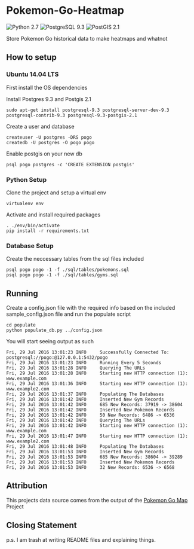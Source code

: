 # Pokemon-Go-Heatmap
![Python 2.7](https://img.shields.io/badge/python-2.7-blue.svg) ![PostgreSQL 9.3](https://img.shields.io/badge/postgresql-9.3-blue.svg) ![PostGIS 2.1](https://img.shields.io/badge/postgis-2.1-blue.svg)

Store Pokemon Go historical data to make heatmaps and whatnot

## How to setup
### Ubuntu 14.04 LTS
First install the OS dependencies

Install Postgres 9.3 and Postgis 2.1

```
sudo apt-get install postgresql-9.3 postgresql-server-dev-9.3 postgresql-contrib-9.3 postgresql-9.3-postgis-2.1
```

Create a user and database
```
createuser -U postgres -DRS pogo
createdb -U postgres -O pogo pogo
```

Enable postgis on your new db
```
psql pogo postgres -c 'CREATE EXTENSION postgis'
```
### Python Setup
Clone the project and setup a virtual env
```
virtualenv env
```

Activate and install required packages
```
. ./env/bin/activate
pip install -r requirements.txt
```

### Database Setup
Create the neccessary tables from the sql files included
```
psql pogo pogo -1 -f ./sql/tables/pokemons.sql
psql pogo pogo -1 -f ./sql/tables/gyms.sql
```

## Running
Create a config.json file with the required info based on the included sample_config.json file
and run the populate script
```
cd populate
python populate_db.py ../config.json
```

You will start seeing output as such
```
Fri, 29 Jul 2016 13:01:23 INFO     Successfully Connected To: postgresql://pogo:@127.0.0.1:5432/pogo
Fri, 29 Jul 2016 13:01:23 INFO     Running Every 5 Seconds
Fri, 29 Jul 2016 13:01:28 INFO     Querying The URLs
Fri, 29 Jul 2016 13:01:28 INFO     Starting new HTTP connection (1): www.example.com
Fri, 29 Jul 2016 13:01:36 INFO     Starting new HTTP connection (1): www.example2.com
Fri, 29 Jul 2016 13:01:37 INFO     Populating The Databases
Fri, 29 Jul 2016 13:01:42 INFO     Inserted New Gym Records
Fri, 29 Jul 2016 13:01:42 INFO     685 New Records: 37919 -> 38604
Fri, 29 Jul 2016 13:01:42 INFO     Inserted New Pokemon Records
Fri, 29 Jul 2016 13:01:42 INFO     50 New Records: 6486 -> 6536
Fri, 29 Jul 2016 13:01:42 INFO     Querying The URLs
Fri, 29 Jul 2016 13:01:42 INFO     Starting new HTTP connection (1): www.example.com
Fri, 29 Jul 2016 13:01:47 INFO     Starting new HTTP connection (1): www.example2.com
Fri, 29 Jul 2016 13:01:48 INFO     Populating The Databases
Fri, 29 Jul 2016 13:01:53 INFO     Inserted New Gym Records
Fri, 29 Jul 2016 13:01:53 INFO     685 New Records: 38604 -> 39289
Fri, 29 Jul 2016 13:01:53 INFO     Inserted New Pokemon Records
Fri, 29 Jul 2016 13:01:53 INFO     32 New Records: 6536 -> 6568
```

## Attribution
This projects data source comes from the output of the [Pokemon Go Map](https://github.com/AHAAAAAAA/PokemonGo-Map) Project

## Closing Statement
p.s. I am trash at writing README files and explaining things. 
